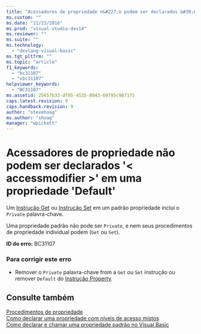 ```yaml
---
title: "Acessadores de propriedade n&#227;o podem ser declarados &#39;&lt; accessmodifier &gt;&#39; em uma propriedade &#39;Default&#39; | Microsoft Docs"
ms.custom: ""
ms.date: "11/23/2016"
ms.prod: "visual-studio-dev14"
ms.reviewer: ""
ms.suite: ""
ms.technology: 
  - "devlang-visual-basic"
ms.tgt_pltfrm: ""
ms.topic: "article"
f1_keywords: 
  - "bc31107"
  - "vbc31107"
helpviewer_keywords: 
  - "BC31107"
ms.assetid: 25657b33-df85-4535-8043-69795c987175
caps.latest.revision: 9
caps.handback.revision: 9
author: "stevehoag"
ms.author: "shoag"
manager: "wpickett"
---
```

# Acessadores de propriedade n&#227;o podem ser declarados &#39;&lt; accessmodifier &gt;&#39; em uma propriedade &#39;Default&#39;
Um [Instrução Get](../../visual-basic/language-reference/statements/get-statement.md) ou [Instrução Set](../../visual-basic/language-reference/statements/set-statement.md) em um padrão propriedade inclui o `Private` palavra\-chave.  
  
 Uma propriedade padrão não pode ser `Private`, e nem seus procedimentos de propriedade individual podem \(`Get` ou `Set`\).  
  
 **ID do erro:** BC31107  
  
### Para corrigir este erro  
  
-   Remover o `Private` palavra\-chave from a `Get` ou `Set` instrução ou remover `Default` do [Instrução Property](../../visual-basic/language-reference/statements/property-statement.md).  
  
## Consulte também  
 [Procedimentos de propriedade](../../visual-basic/programming-guide/language-features/procedures/property-procedures.md)   
 [Como declarar uma propriedade com níveis de acesso mistos](../Topic/How%20to:%20Declare%20a%20Property%20with%20Mixed%20Access%20Levels%20\(Visual%20Basic\).md)   
 [Como declarar e chamar uma propriedade padrão no Visual Basic](../../visual-basic/programming-guide/language-features/procedures/how-to-declare-and-call-a-default-property.md)